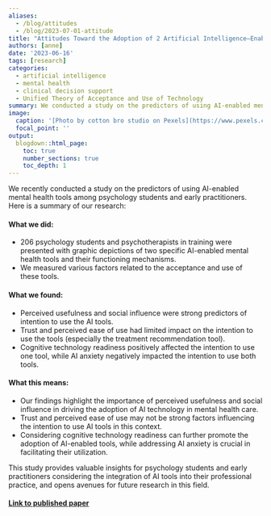 ```yaml
---
aliases: 
  - /blog/attitudes
  - /blog/2023-07-01-attitude
title: "Attitudes Toward the Adoption of 2 Artificial Intelligence–Enabled Mental Health Tools Among Prospective Psychotherapists: Cross-sectional Study"
authors: [anne]
date: '2023-06-16'
tags: [research]
categories:
  - artificial intelligence
  - mental health
  - clinical decision support 
  - Unified Theory of Acceptance and Use of Technology
summary: We conducted a study on the predictors of using AI-enabled mental health tools among psychology students and early practitioners.
image:
  caption: '[Photo by cotton bro studio on Pexels](https://www.pexels.com/photo/person-in-black-pants-and-black-shoes-sitting-on-brown-wooden-chair-4101143/)'
  focal_point: ''
output:
  blogdown::html_page:
    toc: true
    number_sections: true
    toc_depth: 1
---
```



We recently conducted a study on the predictors of using AI-enabled mental health tools among psychology students and early practitioners. Here is a summary of our research:

#### What we did:
- 206 psychology students and psychotherapists in training were presented with graphic depictions of two specific AI-enabled mental health tools and their functioning mechanisms.
- We measured various factors related to the acceptance and use of these tools.

#### What we found:
- Perceived usefulness and social influence were strong predictors of intention to use the AI tools.
- Trust and perceived ease of use had limited impact on the intention to use the tools (especially the treatment recommendation tool).
- Cognitive technology readiness positively affected the intention to use one tool, while AI anxiety negatively impacted the intention to use both tools.

#### What this means:
- Our findings highlight the importance of perceived usefulness and social influence in driving the adoption of AI technology in mental health care.
- Trust and perceived ease of use may not be strong factors influencing the intention to use AI tools in this context.
- Considering cognitive technology readiness can further promote the adoption of AI-enabled tools, while addressing AI anxiety is crucial in facilitating their utilization.

This study provides valuable insights for psychology students and early practitioners considering the integration of AI tools into their professional practice, and opens avenues for future research in this field.

#### [Link to published paper](https://humanfactors.jmir.org/2023/1/e46859)
